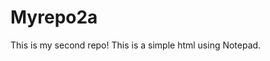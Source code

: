 # Myrepo2a
This is my second repo! This is a simple html using Notepad. 
<!DOCTYPE html>

<html>

<head>

<title>This is my first website | Code X</My First HTML>

</head>

<body>

<h1>My First Heading</h1>

<p>My first paragraph.</p>

</body>
</html>
